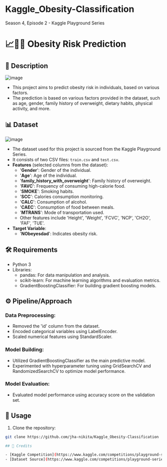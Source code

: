 # Kaggle_Obesity-Classification
Season 4, Episode 2 - Kaggle Playground Series
# 📈🏃‍♀️ Obesity Risk Prediction

## 📝 Description
![image](https://github.com/jha-nikita/Kaggle_Bank-Churn/assets/115389358/c02d6d3f-9c4b-4cf3-a008-8667e6022b20)


- This project aims to predict obesity risk in individuals, based on various factors.
- The prediction is based on various factors provided in the dataset, such as age, gender, family history of overweight, dietary habits, physical activity, and more.

## 📊 Dataset
![image](https://github.com/jha-nikita/Kaggle_Bank-Churn/assets/115389358/799c989e-1a9c-4bb1-8a3c-ca54a490ca16)

- The dataset used for this project is sourced from the Kaggle Playground Series.
- It consists of two CSV files: `train.csv` and `test.csv`.
- **Features** (selected columns from the dataset):
  - '**Gender**': Gender of the individual.
  - '**Age**': Age of the individual.
  - '**family_history_with_overweight**': Family history of overweight.
  - '**FAVC**': Frequency of consuming high-calorie food.
  - '**SMOKE**': Smoking habits.
  - '**SCC**': Calories consumption monitoring.
  - '**CALC**': Consumption of alcohol.
  - '**CAEC**': Consumption of food between meals.
  - '**MTRANS**': Mode of transportation used.
  - Other features include 'Height', 'Weight', 'FCVC', 'NCP', 'CH2O', 'FAF', 'TUE'.
- **Target Variable**:
  - '**NObeyesdad**': Indicates obesity risk.


## 🛠️ Requirements
- Python 3
- Libraries:
  - pandas: For data manipulation and analysis.
  - scikit-learn: For machine learning algorithms and evaluation metrics.
  - GradientBoostingClassifier: For building gradient boosting models.

## ⚙️ Pipeline/Approach

### Data Preprocessing:
- Removed the 'id' column from the dataset.
- Encoded categorical variables using LabelEncoder.
- Scaled numerical features using StandardScaler.

### Model Building:
- Utilized GradientBoostingClassifier as the main predictive model.
- Experimented with hyperparameter tuning using GridSearchCV and RandomizedSearchCV to optimize model performance.

### Model Evaluation:
- Evaluated model performance using accuracy score on the validation set.


## 🚀 Usage
1. Clone the repository:

```bash
git clone https://github.com/jha-nikita/Kaggle_Obesity-Classification

## 📝 Credits

- [Kaggle Competition](https://www.kaggle.com/competitions/playground-series-s4e2/overview)
- [Dataset Source](https://www.kaggle.com/competitions/playground-series-s4e2/data)
